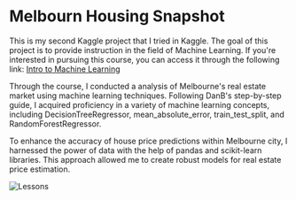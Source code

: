
# Melbourn Housing Snapshot

This is my second Kaggle project that I tried in Kaggle. The goal of this project is to provide instruction in the field of Machine Learning. If you're interested in pursuing this course, you can access it through the following link: [Intro to Machine Learning](https://www.kaggle.com/learn/intro-to-machine-learning)


Through the course, I conducted a analysis of Melbourne's real estate market using machine learning techniques. Following DanB's step-by-step guide, I acquired proficiency in a variety of machine learning concepts, including DecisionTreeRegressor, mean_absolute_error, train_test_split, and RandomForestRegressor.

To enhance the accuracy of house price predictions within Melbourne city, I harnessed the power of data with the help of pandas and scikit-learn libraries. This approach allowed me to create robust models for real estate price estimation.

![Lessons](https://github.com/soyoungchoe/Melb/assets/143039732/0ca6e5a7-f473-43eb-999c-4268fdd42a72)
